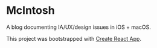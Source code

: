 # McIntosh

A blog documenting IA/UX/design issues in iOS + macOS.

This project was bootstrapped with [Create React App](https://github.com/facebook/create-react-app).
